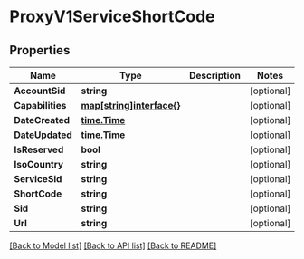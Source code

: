 # ProxyV1ServiceShortCode

## Properties

Name | Type | Description | Notes
------------ | ------------- | ------------- | -------------
**AccountSid** | **string** |  | [optional] 
**Capabilities** | [**map[string]interface{}**](.md) |  | [optional] 
**DateCreated** | [**time.Time**](time.Time.md) |  | [optional] 
**DateUpdated** | [**time.Time**](time.Time.md) |  | [optional] 
**IsReserved** | **bool** |  | [optional] 
**IsoCountry** | **string** |  | [optional] 
**ServiceSid** | **string** |  | [optional] 
**ShortCode** | **string** |  | [optional] 
**Sid** | **string** |  | [optional] 
**Url** | **string** |  | [optional] 

[[Back to Model list]](../README.md#documentation-for-models) [[Back to API list]](../README.md#documentation-for-api-endpoints) [[Back to README]](../README.md)


